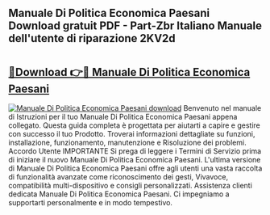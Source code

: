 ## Manuale Di Politica Economica Paesani Download gratuit PDF - Part-Zbr Italiano Manuale dell'utente di riparazione 2KV2d

# <h2><a href="http://dfflx5b.blite.top/?on=Manuale+Di+Politica+Economica+Paesani">🔗Download 👉🔴 Manuale Di Politica Economica Paesani</a></h2>

[![Manuale Di Politica Economica Paesani download](https://i.imgur.com/lujVjoI.png)](http://dfflx5b.blite.top/?on=Manuale+Di+Politica+Economica+Paesani)
Benvenuto nel manuale di Istruzioni per il tuo Manuale Di Politica Economica Paesani appena collegato. Questa guida completa è progettata per aiutarti a capire e gestire con successo il tuo Prodotto. Troverai informazioni dettagliate su funzioni, installazione, funzionamento, manutenzione e Risoluzione dei problemi. Accordo Utente IMPORTANTE Si prega di leggere i Termini di Servizio prima di iniziare il nuovo Manuale Di Politica Economica Paesani. L'ultima versione di Manuale Di Politica Economica Paesani offre agli utenti una vasta raccolta di funzionalità avanzate come riconoscimento dei gesti, Vivavoce, compatibilità multi-dispositivo e consigli personalizzati. Assistenza clienti dedicata Manuale Di Politica Economica Paesani. Ci impegniamo a supportarti personalmente e in modo tempestivo.
